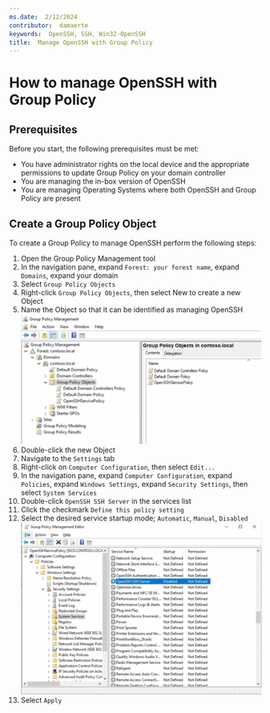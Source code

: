```yaml
---
ms.date:  2/12/2024 
contributor:  damaerte
keywords:  OpenSSH, SSH, Win32-OpenSSH
title:  Manage OpenSSH with Group Policy
---
```


# How to manage OpenSSH with Group Policy
## Prerequisites
Before you start, the following prerequisites must be met:
- You have administrator rights on the local device and the appropriate permissions to update Group Policy on your domain controller
- You are managing the in-box version of OpenSSH
- You are managing Operating Systems where both OpenSSH and Group Policy are present

## Create a Group Policy Object
To create a Group Policy to manage OpenSSH perform the following steps:
1. Open the Group Policy Management tool
2. In the navigation pane, expand `Forest: your forest name`, expand `Domains`, expand your domain
3. Select `Group Policy Objects`
4. Right-click `Group Policy Objects`, then select New to create a new Object
5. Name the Object so that it can be identified as managing OpenSSH
    ![OpenSSH Group Policy Object](media/OpenSSH_GPO.PNG)
6. Double-click the new Object
7. Navigate to the `Settings` tab
8. Right-click on `Computer Configuration`, then select `Edit...`
9. In the navigation pane, expand `Computer Configuration`, expand `Policies`, expand `Windows Settings`, expand `Security Settings`, then select `System Services`
10. Double-click `OpenSSH SSH Server` in the services list
11. Click the checkmark `Define this policy setting`
12. Select the desired service startup mode; `Automatic`, `Manual`, `Disabled`
    ![OpenSSH Group Policy Object](media/OpenSSH_policy.PNG)
13. Select `Apply`
